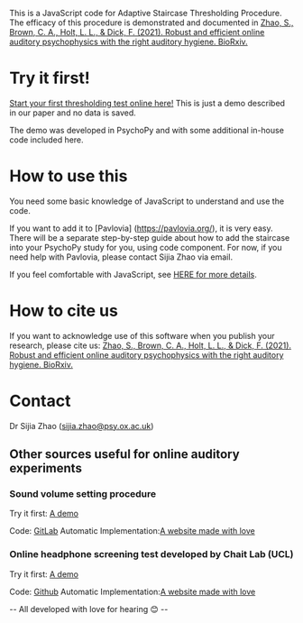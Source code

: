 This is a JavaScript code for Adaptive Staircase Thresholding Procedure. The efficacy of this procedure is demonstrated and documented in [Zhao, S., Brown, C. A., Holt, L. L., & Dick, F. (2021). Robust and efficient online auditory psychophysics with the right auditory hygiene. BioRxiv.](https://doi.org/10.1101/2021.07.17.452796)

# Try it first!
[Start your first thresholding test online here!](https://run.pavlovia.org/sijiazhao/threshold_demo)
This is just a demo described in our paper and no data is saved.

The demo was developed in PsychoPy and with some additional in-house code included here.

# How to use this
You need some basic knowledge of JavaScript to understand and use the code. 

If you want to add it to [Pavlovia] (https://pavlovia.org/), it is very easy. There will be a separate step-by-step guide about how to add the staircase into your PsychoPy study for you, using code component. For now, if you need help with Pavlovia, please contact Sijia Zhao via email.

If you feel comfortable with JavaScript, see [HERE for more details](https://sijiazhao.github.io/how-to-staircase/class).

# How to cite us
If you want to acknowledge use of this software when you publish your research, please cite us: [Zhao, S., Brown, C. A., Holt, L. L., & Dick, F. (2021). Robust and efficient online auditory psychophysics with the right auditory hygiene. BioRxiv.](https://doi.org/10.1101/2021.07.17.452796)

# Contact
Dr Sijia Zhao (sijia.zhao@psy.ox.ac.uk)

## Other sources useful for online auditory experiments

### Sound volume setting procedure
Try it first: [A demo](https://run.pavlovia.org/sijiazhao/volumechecking_demo)

Code: [GitLab](https://gitlab.pavlovia.org/sijiazhao/volumechecking_demo)
Automatic Implementation:[A website made with love](https://run.pavlovia.org/sijiazhao/headphones-check/)

### Online headphone screening test developed by Chait Lab (UCL)
Try it first: [A demo](https://chaitlabucl.github.io/HeadphoneCheck_Test/headphonesCheckHugginsPitch.html)

Code: [Github](https://chaitlabucl.github.io/HeadphoneCheck_Test/)
Automatic Implementation:[A website made with love](https://run.pavlovia.org/sijiazhao/headphones-check/)


-- All developed with love for hearing 😊 --
